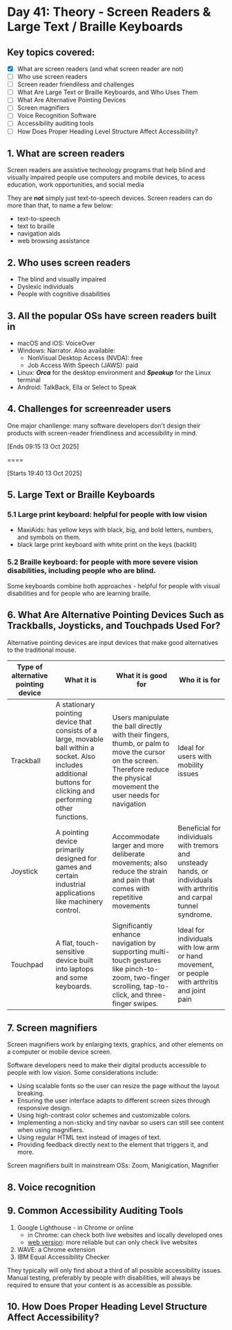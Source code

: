 # Day 41: Theory - Screen Readers & Large Text / Braille Keyboards

## Key topics covered:
- [x] What are screen readers (and what screen reader are not)
- [ ] Who use screen readers
- [ ] Screen reader friendiless and challenges
- [ ] What Are Large Text or Braille Keyboards, and Who Uses Them
- [ ] What Are Alternative Pointing Devices
- [ ] Screen magnifiers
- [ ] Voice Recognition Software
- [ ] Accessibility auditing tools
- [ ] How Does Proper Heading Level Structure Affect Accessibility?

## 1. What are screen readers
Screen readers are assistive technology programs that help blind and visually impaired people use computers and mobile devices, to acess education, work opportunities, and social media

They are **not** simply just text-to-speech devices. Screen readers can do more than that, to name a few below:
- text-to-speech
- text to braille
- navigation aids
- web browsing assistance

## 2. Who uses screen readers
- The blind and visually impaired
- Dyslexic individuals
- People with cognitive disabilities

## 3. All the popular OSs have screen readers built in
- macOS and iOS: VoiceOver
- Windows: Narrator. Also available:
  - NonVisual Desktop Access (NVDA): free
  - Job Access With Speech (JAWS): paid
- Linux: ***Orca*** for the desktop environment and ***Speakup*** for the Linux terminal
- Android: TalkBack, Ella or Select to Speak

## 4. Challenges for screenreader users
One major chanllenge: many software developers don't design their products with screen-reader friendliness and accessibility in mind.

[Ends 09:15 13 Oct 2025]

====

[Starts 19:40 13 Oct 2025]

## 5. Large Text or Braille Keyboards
### 5.1 Large print keyboard: helpful for people with low vision
- MaxiAids: has yellow keys with black, big, and bold letters, numbers, and symbols on them. 
- black large print keyboard with white print on the keys (backlit)

### 5.2 Braille keyboard: for people with more severe vision disabilities, including people who are blind.

Some keyboards combine both approaches - helpful for people with visual disabilities and for people who are learning braille.

## 6. What Are Alternative Pointing Devices Such as Trackballs, Joysticks, and Touchpads Used For?
Alternative pointing devices are input devices that make good alternatives to the traditional mouse.

| Type of alternative pointing device | What it is | What it is good for | Who it is for |
| --- | ---- | ---- | --- | 
| Trackball | A stationary pointing device that consists of a large, movable ball within a socket. Also includes additional buttons for clicking and performing other functions. | Users manipulate the ball directly with their fingers, thumb, or palm to move the cursor on the screen. Therefore reduce the physical movement the user needs for navigation | Ideal for users with mobility issues |
| Joystick | A pointing device primarily designed for games and certain industrial applications like machinery control. | Accommodate larger and more deliberate movements; also reduce the strain and pain that comes with repetitive movements | Beneficial for individuals with tremors and unsteady hands, or individuals with arthritis and carpal tunnel syndrome. |
| Touchpad |  A flat, touch-sensitive device built into laptops and some keyboards. | Significantly enhance navigation by supporting multi-touch gestures like pinch-to-zoom, two-finger scrolling, tap-to-click, and three-finger swipes. | Ideal for individuals with low arm or hand movement, or people with arthritis and joint pain |

## 7. Screen magnifiers
Screen magnifiers work by enlarging texts, graphics, and other elements on a computer or mobile device screen. 

Software developers need to make their digital products accessible to people with low vision. Some considerations include:
- Using scalable fonts so the user can resize the page without the layout breaking.
- Ensuring the user interface adapts to different screen sizes through responsive design.
- Using high-contrast color schemes and customizable colors.
- Implementing a non-sticky and tiny navbar so users can still see content when using magnifiers.
- Using regular HTML text instead of images of text.
- Providing feedback directly next to the element that triggers it, and more.

Screen magnifiers built in mainstream OSs: Zoom, Manigication, Magnifier

## 8. Voice recognition

## 9. Common Accessibility Auditing Tools
1. Google Lighthouse - in Chrome or online
   - in Chrome: can check both live websites and locally developed ones
   - [web version](pagespeed.web.dev): more reliable but can only check live websites
2. WAVE: a Chrome extension
3. IBM Equal Accessibility Checker

They typically will only find about a third of all possible accessibility issues. Manual testing, preferably by people with disabilities, will always be required to ensure that your content is as accessible as possible.

## 10. How Does Proper Heading Level Structure Affect Accessibility?
